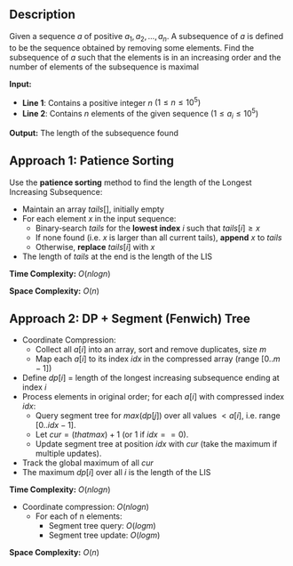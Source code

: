 ## Description
Given a sequence $a$ of positive $a_1, a_2, ..., a_n$. A subsequence of $a$ is defined to be the sequence obtained by removing some elements. Find the subsequence of $a$ such that the elements is in an increasing order and the number of elements of the subsequence is maximal

**Input:**
- **Line 1**: Contains a positive integer $n$ $(1 \leq n \leq 10^5)$
- **Line 2**: Contains $n$ elements of the given sequence $(1 \leq a_i \leq 10^5)$

**Output:** The length of the subsequence found

## Approach 1: Patience Sorting
Use the **patience sorting** method to find the length of the Longest Increasing Subsequence:
- Maintain an array $tails[]$, initially empty
- For each element $x$ in the input sequence:
    - Binary‐search $tails$ for the **lowest index** $i$ such that $tails[i] \geq x$
    - If none found (i.e. $x$ is larger than all current tails), **append** $x$ to $tails$
    - Otherwise, **replace** $tails[i]$ with $x$
- The length of $tails$ at the end is the length of the LIS

**Time Complexity:** $O(nlogn)$

**Space Complexity:** $O(n)$

## Approach 2: DP + Segment (Fenwich) Tree
- Coordinate Compression:
    - Collect all $a[i]$ into an array, sort and remove duplicates, size $m$
    - Map each $a[i]$ to its index $idx$ in the compressed array (range $[0..m-1]$)
- Define $dp[i]$ = length of the longest increasing subsequence ending at index $i$  
- Process elements in original order; for each $a[i]$ with compressed index $idx$:
    - Query segment tree for $max(dp[j])$ over all values $< a[i]$, i.e. range $[0..idx-1]$.  
    - Let $cur = (that max) + 1$ (or 1 if $idx == 0$).  
    - Update segment tree at position $idx$ with $cur$ (take the maximum if multiple updates).  
- Track the global maximum of all $cur$
- The maximum $dp[i]$ over all $i$ is the length of the LIS

**Time Complexity:** $O(nlogn)$
- Coordinate compression: $O(nlogn)$  
    - For each of n elements:
        - Segment tree query: $O(logm)$  
        - Segment tree update: $O(logm)$  

**Space Complexity:** $O(n)$
